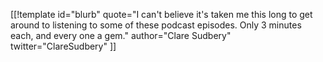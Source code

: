 [[!template id="blurb"
quote="I can't believe it's taken me this long to get around to listening to some of these podcast episodes. Only 3 minutes each, and every one a gem."
author="Clare Sudbery"
twitter="ClareSudbery"
]]
<!-- https://bsky.app/profile/claresudbery.bsky.social/post/3kcdfjxtxtx2r -->
